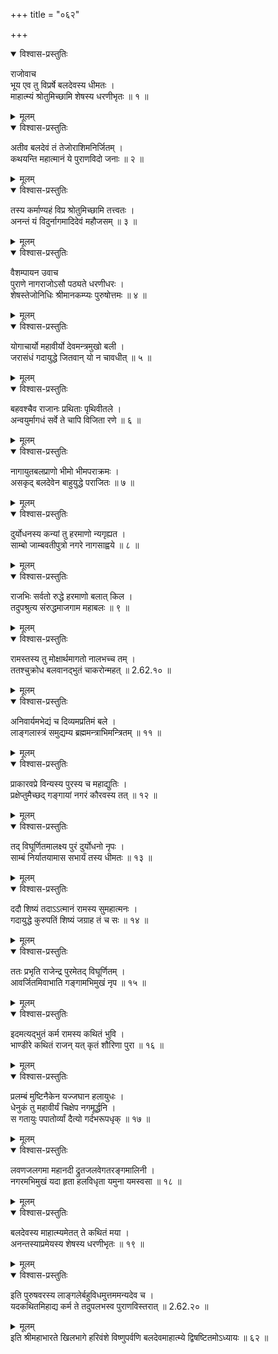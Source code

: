 +++
title = "०६२"

+++

<details open><summary>विश्वास-प्रस्तुतिः</summary>

राजोवाच  
भूय एव तु विप्रर्षे बलदेवस्य धीमतः ।  
माहात्म्यं श्रोतुमिच्छामि शेषस्य धरणीभृतः ॥ १ ॥
</details>

<details><summary>मूलम्</summary>

राजोवाच  
भूय एव तु विप्रर्षे बलदेवस्य धीमतः ।  
माहात्म्यं श्रोतुमिच्छामि शेषस्य धरणीभृतः ॥ १ ॥
</details>

<details open><summary>विश्वास-प्रस्तुतिः</summary>

अतीव बलदेवं तं तेजोराशिमनिर्जितम् ।  
कथयन्ति महात्मानं ये पुराणविदो जनाः ॥ २ ॥
</details>

<details><summary>मूलम्</summary>

अतीव बलदेवं तं तेजोराशिमनिर्जितम् ।  
कथयन्ति महात्मानं ये पुराणविदो जनाः ॥ २ ॥
</details>

<details open><summary>विश्वास-प्रस्तुतिः</summary>

तस्य कर्माण्यहं विप्र श्रोतुमिच्छामि तत्त्वतः ।  
अनन्तं यं विदुर्नागमादिदेवं महौजसम् ॥ ३ ॥
</details>

<details><summary>मूलम्</summary>

तस्य कर्माण्यहं विप्र श्रोतुमिच्छामि तत्त्वतः ।  
अनन्तं यं विदुर्नागमादिदेवं महौजसम् ॥ ३ ॥
</details>

<details open><summary>विश्वास-प्रस्तुतिः</summary>

वैशम्पायन उवाच  
पुराणे नागराजोऽसौ पठ्यते धरणीधरः ।  
शेषस्तेजोनिधिः श्रीमानकम्प्यः पुरुषोत्तमः ॥ ४ ॥
</details>

<details><summary>मूलम्</summary>

वैशम्पायन उवाच  
पुराणे नागराजोऽसौ पठ्यते धरणीधरः ।  
शेषस्तेजोनिधिः श्रीमानकम्प्यः पुरुषोत्तमः ॥ ४ ॥
</details>

<details open><summary>विश्वास-प्रस्तुतिः</summary>

योगाचार्यो महावीर्यो देवमन्त्रमुखो बली ।  
जरासंधं गदायुद्धे जितवान् यो न चावधीत् ॥ ५ ॥
</details>

<details><summary>मूलम्</summary>

योगाचार्यो महावीर्यो देवमन्त्रमुखो बली ।  
जरासंधं गदायुद्धे जितवान् यो न चावधीत् ॥ ५ ॥
</details>

<details open><summary>विश्वास-प्रस्तुतिः</summary>

बहवश्चैव राजानः प्रथिताः पृथिवीतले ।  
अन्वयुर्मागधं सर्वे ते चापि विजिता रणे ॥ ६ ॥
</details>

<details><summary>मूलम्</summary>

बहवश्चैव राजानः प्रथिताः पृथिवीतले ।  
अन्वयुर्मागधं सर्वे ते चापि विजिता रणे ॥ ६ ॥
</details>

<details open><summary>विश्वास-प्रस्तुतिः</summary>

नागायुतबलप्राणो भीमो भीमपराक्रमः ।  
असकृद् बलदेवेन बाहुयुद्धे पराजितः ॥ ७ ॥
</details>

<details><summary>मूलम्</summary>

नागायुतबलप्राणो भीमो भीमपराक्रमः ।  
असकृद् बलदेवेन बाहुयुद्धे पराजितः ॥ ७ ॥
</details>

<details open><summary>विश्वास-प्रस्तुतिः</summary>

दुर्योधनस्य कन्यां तु हरमाणो न्यगृह्यत ।  
साम्बो जाम्बवतीपुत्रो नगरे नागसाह्वये ॥ ८ ॥
</details>

<details><summary>मूलम्</summary>

दुर्योधनस्य कन्यां तु हरमाणो न्यगृह्यत ।  
साम्बो जाम्बवतीपुत्रो नगरे नागसाह्वये ॥ ८ ॥
</details>

<details open><summary>विश्वास-प्रस्तुतिः</summary>

राजभिः सर्वतो रुद्धे हरमाणो बलात् किल ।  
तदुपश्रुत्य संरुद्धमाजगाम महाबलः ॥ ९ ॥
</details>

<details><summary>मूलम्</summary>

राजभिः सर्वतो रुद्धे हरमाणो बलात् किल ।  
तदुपश्रुत्य संरुद्धमाजगाम महाबलः ॥ ९ ॥
</details>

<details open><summary>विश्वास-प्रस्तुतिः</summary>

रामस्तस्य तु मोक्षार्थमागतो नालभच्च तम् ।  
ततश्चुक्रोध बलवानद्भुतं चाकरोन्महत् ॥ 2.62.१० ॥
</details>

<details><summary>मूलम्</summary>

रामस्तस्य तु मोक्षार्थमागतो नालभच्च तम् ।  
ततश्चुक्रोध बलवानद्भुतं चाकरोन्महत् ॥ 2.62.१० ॥
</details>

<details open><summary>विश्वास-प्रस्तुतिः</summary>

अनिवार्यमभेद्यं च दिव्यमप्रतिमं बले ।  
लाङ्गलास्त्रं समुद्यम्य ब्रह्ममन्त्राभिमन्त्रितम् ॥ ११ ॥
</details>

<details><summary>मूलम्</summary>

अनिवार्यमभेद्यं च दिव्यमप्रतिमं बले ।  
लाङ्गलास्त्रं समुद्यम्य ब्रह्ममन्त्राभिमन्त्रितम् ॥ ११ ॥
</details>

<details open><summary>विश्वास-प्रस्तुतिः</summary>

प्राकारवप्रे विन्यस्य पुरस्य च महाद्युतिः ।  
प्रक्षेप्तुमैच्छद् गङ्गायां नगरं कौरवस्य तत् ॥ १२ ॥
</details>

<details><summary>मूलम्</summary>

प्राकारवप्रे विन्यस्य पुरस्य च महाद्युतिः ।  
प्रक्षेप्तुमैच्छद् गङ्गायां नगरं कौरवस्य तत् ॥ १२ ॥
</details>

<details open><summary>विश्वास-प्रस्तुतिः</summary>

तद् विघूर्णितमालक्ष्य पुरं दुर्योधनो नृपः ।  
साम्बं निर्यातयामास सभार्यं तस्य धीमतः ॥ १३ ॥
</details>

<details><summary>मूलम्</summary>

तद् विघूर्णितमालक्ष्य पुरं दुर्योधनो नृपः ।  
साम्बं निर्यातयामास सभार्यं तस्य धीमतः ॥ १३ ॥
</details>

<details open><summary>विश्वास-प्रस्तुतिः</summary>

ददौ शिष्यं तदाऽऽत्मानं रामस्य सुमहात्मनः ।  
गदायुद्धे कुरुपतिं शिष्यं जग्राह तं च सः ॥ १४ ॥
</details>

<details><summary>मूलम्</summary>

ददौ शिष्यं तदाऽऽत्मानं रामस्य सुमहात्मनः ।  
गदायुद्धे कुरुपतिं शिष्यं जग्राह तं च सः ॥ १४ ॥
</details>

<details open><summary>विश्वास-प्रस्तुतिः</summary>

ततः प्रभृति राजेन्द्र पुरमेतद् विघूर्णितम् ।  
आवर्जितमिवाभाति गङ्गामभिमुखं नृप ॥ १५ ॥
</details>

<details><summary>मूलम्</summary>

ततः प्रभृति राजेन्द्र पुरमेतद् विघूर्णितम् ।  
आवर्जितमिवाभाति गङ्गामभिमुखं नृप ॥ १५ ॥
</details>

<details open><summary>विश्वास-प्रस्तुतिः</summary>

इदमत्यद्भुतं कर्म रामस्य कथितं भुवि ।  
भाण्डीरे कथितं राजन् यत् कृतं शौरिणा पुरा ॥ १६ ॥
</details>

<details><summary>मूलम्</summary>

इदमत्यद्भुतं कर्म रामस्य कथितं भुवि ।  
भाण्डीरे कथितं राजन् यत् कृतं शौरिणा पुरा ॥ १६ ॥
</details>

<details open><summary>विश्वास-प्रस्तुतिः</summary>

प्रलम्बं मुष्टिनैकेन यज्जघान हलायुधः ।  
धेनुकं तु महावीर्यं चिक्षेप नगमूर्द्धनि ।  
स गतायुः पपातोर्व्यां दैत्यो गर्दभरूपधृक् ॥ १७ ॥
</details>

<details><summary>मूलम्</summary>

प्रलम्बं मुष्टिनैकेन यज्जघान हलायुधः ।  
धेनुकं तु महावीर्यं चिक्षेप नगमूर्द्धनि ।  
स गतायुः पपातोर्व्यां दैत्यो गर्दभरूपधृक् ॥ १७ ॥
</details>

<details open><summary>विश्वास-प्रस्तुतिः</summary>

लवणजलगमा महानदी द्रुतजलवेगतरङ्गमालिनी ।  
नगरमभिमुखं यदा हृता हलविधृता यमुना यमस्वसा ॥ १८ ॥
</details>

<details><summary>मूलम्</summary>

लवणजलगमा महानदी द्रुतजलवेगतरङ्गमालिनी ।  
नगरमभिमुखं यदा हृता हलविधृता यमुना यमस्वसा ॥ १८ ॥
</details>

<details open><summary>विश्वास-प्रस्तुतिः</summary>

बलदेवस्य माहात्म्यमेतत् ते कथितं मया ।  
अनन्तस्याप्रमेयस्य शेषस्य धरणीभृतः ॥ १९ ॥
</details>

<details><summary>मूलम्</summary>

बलदेवस्य माहात्म्यमेतत् ते कथितं मया ।  
अनन्तस्याप्रमेयस्य शेषस्य धरणीभृतः ॥ १९ ॥
</details>

<details open><summary>विश्वास-प्रस्तुतिः</summary>

इति पुरुषवरस्य लाङ्गलेर्बहुविधमुत्तममन्यदेव च ।  
यदकथितमिहाद्य कर्म ते तदुपलभस्व पुराणविस्तरात् ॥ 2.62.२० ॥
</details>

<details><summary>मूलम्</summary>

इति पुरुषवरस्य लाङ्गलेर्बहुविधमुत्तममन्यदेव च ।  
यदकथितमिहाद्य कर्म ते तदुपलभस्व पुराणविस्तरात् ॥ 2.62.२० ॥
</details>
इति श्रीमहाभारते खिलभागे हरिवंशे विष्णुपर्वणि बलदेवमाहात्म्ये द्विषष्टितमोऽध्यायः ॥ ६२ ॥